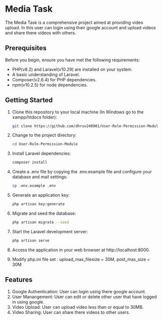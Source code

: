 # Media Task

The Media Task is a comprehensive project aimed at providing video upload. In this user can login using their google account and upload videos and share there videos with others.

## Prerequisites

Before you begin, ensure you have met the following requirements:

- PHP(v8.2) and Laravel(v10.29) are installed on your system.
- A basic understanding of Laravel.
- Composer(v2.6.4) for PHP dependencies.
- npm(v10.2.5) for node dependencies.

## Getting Started

1. Clone this repository to your local machine (In Windows go to the xampp/htdocs folder):

   ```bash
   git clone https://github.com/dhruv240901/User-Role-Permission-Module

2. Change to the project directory:

    ```bash
   cd User-Role-Permission-Module

3. Install Laravel dependencies:

   ```bash
   composer install

4. Create a .env file by copying the .env.example file and configure your database
   and mail settings:

   ```bash
   cp .env.example .env

5. Generate an application key:

   ```bash
   php artisan key:generate

6. Migrate and seed the database:

   ```bash
   php artisan migrate --seed

7. Start the Laravel development server:

   ```bash
   php artisan serve

8. Access the application in your web browser at http://localhost:8000.

9. Modify php.ini file set :
    upload_max_filesize = 30M,
    post_max_size = 30M

## Features
1. Google Authentication: User can login using there google account.
2. User Manangement: User can edit or delete other user that have logged in using google.
3. Video Upload: User can upload video less than or equal to 30MB.
4. Video Sharing: User can share there videos to other users.


